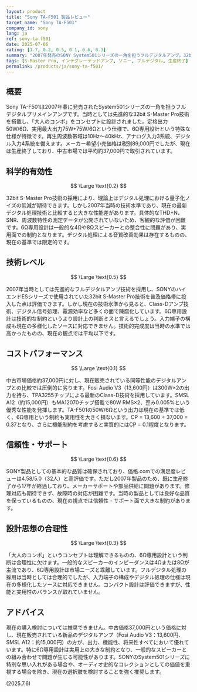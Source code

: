 ```yaml
---
layout: product
title: "Sony TA-F501 製品レビュー"
target_name: "Sony TA-F501"
company_id: sony
lang: ja
ref: sony-ta-f501
date: 2025-07-06
rating: [1.7, 0.2, 0.5, 0.1, 0.6, 0.3]
summary: "2007年発売のSONY System501シリーズの一角を担うフルデジタルアンプ。32bit S-Master Pro技術を搭載し、当時としては先進的なデジタル処理を実現。しかし現在の技術水準から見ると、6Ω専用設計という特殊な仕様、限定的な入力端子、そして現在販売されている同等性能の製品と比較した際の圧倒的な価格差が目立つ。歴史的価値はあるものの、実用性とコストパフォーマンスの面で現代の選択肢に劣る。"
tags: [S-Master Pro, インテグレーテッドアンプ, ソニー, フルデジタル, 生産終了]
permalink: /products/ja/sony-ta-f501/
---
```

## 概要

Sony TA-F501は2007年春に発売されたSystem501シリーズの一角を担うフルデジタルプリメインアンプです。当時としては先進的な32bit S-Master Pro技術を搭載し、「大人のコンポ」をコンセプトに設計されました。定格出力50W/6Ω、実用最大出力75W+75W/6Ωという仕様で、6Ω専用設計という特殊な仕様が特徴です。再生周波数帯域は10Hz〜40kHz、アナログ入力3系統、デジタル入力4系統を備えます。メーカー希望小売価格は税別89,000円でしたが、現在は生産終了しており、中古市場では平均約37,000円で取引されています。

## 科学的有効性

$$ \Large \text{0.2} $$

32bit S-Master Pro技術の採用により、理論上はデジタル処理における量子化ノイズの低減が期待できます。しかし2007年当時の技術水準であり、現在の最新デジタル処理技術と比較すると大きな性能差があります。具体的なTHD+N、SNR、周波数特性の測定データが公開されていないため、客観的な評価が困難です。6Ω専用設計は一般的な4Ωや8Ωスピーカーとの整合性に問題があり、実用面での制約となります。デジタル処理による音質改善効果は存在するものの、現在の基準では限定的です。

## 技術レベル

$$ \Large \text{0.5} $$

2007年当時としては先進的なフルデジタルアンプ技術を採用し、SONYのハイエンドESシリーズで使用されていた32bit S-Master Pro技術を普及価格帯に投入した点は評価できます。しかし現在の技術水準から見ると、Class-Dアンプ技術、デジタル信号処理、電源効率など多くの面で陳腐化しています。6Ω専用設計は技術的な制約というより設計上の判断ミスと言えるでしょう。入力端子の構成も現在の多様化したソースに対応できません。技術的完成度は当時の水準では高かったものの、現在の観点では平均以下です。

## コストパフォーマンス

$$ \Large \text{0.1} $$

中古市場価格約37,000円に対し、現在販売されている同等性能のデジタルアンプとの比較では圧倒的に劣ります。Fosi Audio V3（13,600円）は300W×2の出力を持ち、TPA3255チップによる最新のClass-D技術を採用しています。SMSL A12（約15,000円）もMA12070チップ搭載で80W RMS×2、歪み0.005%という優秀な性能を発揮します。TA-F501の50W/6Ωという出力は現在の基準では低く、6Ω専用という制約も実用性を大きく損ないます。CP = 13,600 ÷ 37,000 = 0.37となり、さらに機能制約を考慮すると実質的にはCP = 0.1程度となります。

## 信頼性・サポート

$$ \Large \text{0.6} $$

SONY製品としての基本的な品質は確保されており、価格.comでの満足度レビューは4.58/5.0（32人）と高評価です。ただし2007年製品のため、既に生産終了から17年が経過しており、メーカーサポートや部品供給に問題があります。修理対応も期待できず、故障時の対応が困難です。当時の製品としては良好な品質を保っているものの、現在の視点では信頼性・サポート面で大きな制約があります。

## 設計思想の合理性

$$ \Large \text{0.3} $$

「大人のコンポ」というコンセプトは理解できるものの、6Ω専用設計という判断は合理性に欠けます。一般的なスピーカーのインピーダンスは4Ωまたは8Ωが主流であり、6Ω専用設計は市場ニーズと乖離しています。フルデジタル処理の採用は当時としては合理的でしたが、入力端子の構成やデジタル処理の仕様は現在の多様化したソースに対応できません。コンパクト設計は評価できますが、性能と実用性のバランスが取れていません。

## アドバイス

現在の購入検討については推奨できません。中古価格37,000円という価格に対し、現在販売されている新品のデジタルアンプ（Fosi Audio V3：13,600円、SMSL A12：約15,000円）の方が、出力、機能性、将来性すべてにおいて優れています。特に6Ω専用設計は実用上の大きな制約となり、一般的なスピーカーとの組み合わせで問題が生じる可能性があります。SONYのSystem501シリーズに特別な思い入れがある場合や、オーディオ史的なコレクションとしての価値を重視する場合を除き、現在の選択肢を検討することを強く推奨します。

(2025.7.6)